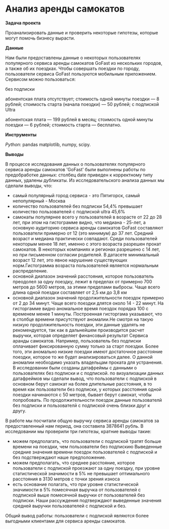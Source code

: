 # Анализ аренды самокатов

 **Задача проекта**

Проанализировать данные и проверить некоторые гипотезы, которые могут помочь бизнесу вырасти.

**Данные**<br>   

Нам были предоставлены данные о некоторых пользователях популярного сервиса аренды самокатов GoFast из нескольких городов, а также об их поездках. Чтобы совершать поездки по городу, пользователи сервиса GoFast пользуются мобильным приложением. Сервисом можно пользоваться:

без подписки

абонентская плата отсутствует;
стоимость одной минуты поездки — 8 рублей;
стоимость старта (начала поездки) — 50 рублей;
с подпиской Ultra

абонентская плата — 199 рублей в месяц;
стоимость одной минуты поездки — 6 рублей;
стоимость старта — бесплатно.

**Инструменты**<br>

*Python*: pandas matplotlib, numpy, scipy.<br>

**Выводы**<br>

В процессе исследования данных о пользователях популярного сервиса аренды самокатов 'GoFast' были выполнены работы по предобработке данных: столбец date приведен к корректному типу данных, удалены дубликаты. Из исследовательского анализа данных мы сделали выводы, что:

- самый полулярный город сервиса - это Пятигорск, самый непопулярный - Москва 
- количество пользователей без подписки 54,4% превышает количество пользователей с подпиской ultra 45,6%
- самокаты популярнее всего у пользователей в возрасте от 22 до 28 лет, при этом на гистограмме видно, что медиана - 25-лет, а основную аудиторию сервиса аренды самокатов GoFast составляют пользователи примерно от 12 (это минимум) до 37 лет. Средний возраст и медиана практически совпадают. Среди пользователей некоторым менее 18 лет,  именно с этого возраста разрешен прокат самокатов. В некоторых компаниях и регионах разрешено с 14 лет, но при письменном согласии родителей. В датасете минимальный возраст 12 лет, это явное нарушение существующих норм.Гистограмма возраста пользователей является нормальным распределение.
- основной диапазон значений расстояния, которое пользователь преодолел за одну поездку, лежит в пределах от примерно 700 метров до 5600 метров, за этими пределами выбросы. Чаще всего длина одной поездки составляет от 2,5 км до 3,8 км
- основной диапазон значений продолжительности поездок примерно от 2 до 34 минут. Чаще всего поездки длятся около 14 - 22 минут. На гисторгамме видно аномальное время поездок порядка 100 с временем менее 1 минуты. Построенная гисторгама указывают, что в столбце времени присутствуют аномалии.Не смотря на такую низкую продолжительность поездки, эти данные удалять не рекомендуется, так как в дальнейшем производится расчет выручки, которая определяет финансовый результат Сервиса аранды самокатов. Например, пользователь без подписки оплачивает фиксированную сумму только за старт поездки. Более того, эти аномально низкие поездки имеют достаточное расстояние поездки, которое то же будет анализироваться далее. О данной аномалии необходимо указать владельцам проката для устранения.
В исследовании были созданы датафреймы с данными о пользователях без подписки и с подпиской. по визуализации данных датафреймов мы сделали вывод, что пользователи с подпиской в основном берут самокат на более длительные расстояния, в то время как пользователи без подписки, у которых расстояния одной поездки начинаются с 50 метров, бывает берут самокат, чтобы попробовать. По продолжительности поездок данные пользователй без подписки и пользователй с подпиской очень близки друг к другу.

В работе мы посчитали общую выручку сервиса аренды самокатов за предоставленный нам период, она составила 3878641 рубль. В исследовании мы проверили три гипотезы, кратние выводы такие:

- можем предполагать, что пользователи с подпиской тратят больше времени на поездки, чем пользователи без подпискию Выведенные средние значения времени поездок пользователей с подпиской и без подстверждают наше предположение.
- можем предполагать, что среднее расстояние, которое пользователи с подпиской проезжают за одну поездку, при уровне статистической значимости в 5% не превышает оптимального расстояния в 3130 метров с точки зрения износа
- есть основание полагать, что при уровне статистической значимости в 5% помесячная выручка от пользователей с подпиской выше помесячной выручки от пользователей без подписки. Наши рассуждения подтверждают выведенные значения средней выручки пользователей с подпиской и без.
  
Общий вывод работы: пользователи с подпиской являются более выгодными клиентами для сервиса аренды самокатов.
